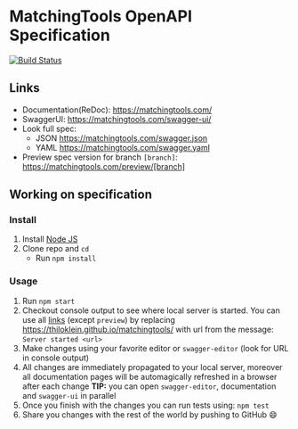 # MatchingTools OpenAPI Specification
[![Build Status](https://travis-ci.org/thiloklein/matchingtools.svg?branch=master)](https://travis-ci.org/thiloklein/matchingtools)

## Links

- Documentation(ReDoc): https://matchingtools.com/
- SwaggerUI: https://matchingtools.com/swagger-ui/
- Look full spec:
    + JSON https://matchingtools.com/swagger.json
    + YAML https://matchingtools.com/swagger.yaml
- Preview spec version for branch `[branch]`: https://matchingtools.com/preview/[branch]

## Working on specification
### Install

1. Install [Node JS](https://nodejs.org/)
2. Clone repo and `cd`
    + Run `npm install`

### Usage

1. Run `npm start` 
2. Checkout console output to see where local server is started. You can use all [links](#links) (except `preview`) by replacing https://thiloklein.github.io/matchingtools/ with url from the message: `Server started <url>`
3. Make changes using your favorite editor or `swagger-editor` (look for URL in console output)
4. All changes are immediately propagated to your local server, moreover all documentation pages will be automagically refreshed in a browser after each change
**TIP:** you can open `swagger-editor`, documentation and `swagger-ui` in parallel
5. Once you finish with the changes you can run tests using: `npm test`
6. Share you changes with the rest of the world by pushing to GitHub :smile:
